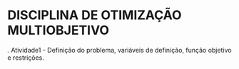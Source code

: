 # DISCIPLINA DE OTIMIZAÇÃO MULTIOBJETIVO

_._ Atividade1 - Definição do problema, variáveis de definição, função objetivo e restrições.
